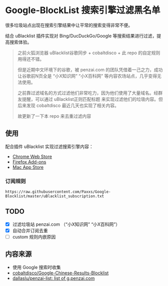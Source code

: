 # Google-BlockList 搜索引擎过滤黑名单

很多垃圾站点出现在搜索引擎结果中让平常的搜索变得非常不便。

结合 uBlacklist 插件实现对 Bing/DucDuckGo/Google 等搜索结果进行过滤，提高搜索体验。

> 之前火狐浏览器 uBlacklist谷歌同步 + cobaltdisco + 此 repo 的自定规则用得还不错。
> 
> 但是近期中文环境下的谷歌，被 penzai.com 的团队凭借着一己之力，成功让谷歌前N页全是 “小X知识网” “小X百科网” 等内容农场站点，几乎变得无法使用。
> 
> 之前靠过滤域名的方式过滤他们非常吃力，因为他们使用了大量域名。经群友提醒，可以通过 uBlacklist正则匹配标题 来实现过滤他们的垃圾内容。但后来发现 cobaltdisco 最近几天也实现了相关内容。
> 
> 故更新了一下本 repo 来去重过滤内容


## 使用

配合插件 uBlacklist 实现过滤搜索引擎内容：

- [Chrome Web Store](https://chrome.google.com/webstore/detail/ublacklist/pncfbmialoiaghdehhbnbhkkgmjanfhe)
- [Firefox Add-ons](https://addons.mozilla.org/en-US/firefox/addon/ublacklist/)
- [Mac App Store](https://apps.apple.com/app/ublacklist-for-safari/id1547912640)


### 订阅规则

```
https://raw.githubusercontent.com/Paxxs/Google-Blocklist/master/uBlacklist_subscription.txt
```

## TODO

- [x] 过滤垃圾站 penzai.com （“小X知识网” “小X百科网”）
- [x] 自动合并订阅去重
- [ ] custom 规则内嵌原因

## 内容来源

- 使用 Google 搜索时收集
- [cobaltdisco/Google-Chinese-Results-Blocklist](https://github.com/cobaltdisco/Google-Chinese-Results-Blocklist)
- [dallaslu/penzai-list: list of g.penzai.com](https://github.com/dallaslu/penzai-list)